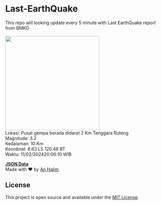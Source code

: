 # Last-EarthQuake
This repo will looking update every 5 minute with Last EarthQuake report from BMKG
<br>
<br>
<img src="https://static.bmkg.go.id/20240211200610.mmi.jpg" width="300"/>
<br>
Lokasi: Pusat gempa berada didarat 2 Km Tenggara Ruteng <br>
Magnitude: 3.2 <br>
Kedalaman: 10 Km <br>
Koordinat: 8.63 LS 120.48 BT <br>
Waktu: 11/02/202420:06:10 WIB <br>

<a href="./data/data.json">**JSON Data**</a>
<br>
Made with ❤️ by <a href="https://github.com/an-halim">An Halim</a>
## License

This project is open source and available under the [MIT License](LICENSE).
